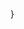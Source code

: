 ---
---



```bash
```







```bash
```


}
```




```














```bash
```



```bash
```



